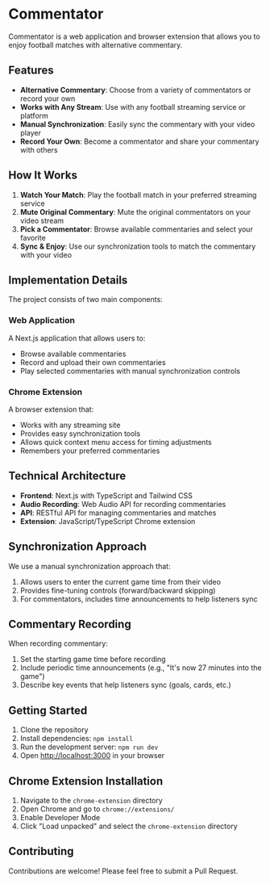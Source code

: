 # Commentator

Commentator is a web application and browser extension that allows you to enjoy football matches with alternative commentary.

## Features

- **Alternative Commentary**: Choose from a variety of commentators or record your own
- **Works with Any Stream**: Use with any football streaming service or platform
- **Manual Synchronization**: Easily sync the commentary with your video player
- **Record Your Own**: Become a commentator and share your commentary with others

## How It Works

1. **Watch Your Match**: Play the football match in your preferred streaming service
2. **Mute Original Commentary**: Mute the original commentators on your video stream
3. **Pick a Commentator**: Browse available commentaries and select your favorite
4. **Sync & Enjoy**: Use our synchronization tools to match the commentary with your video

## Implementation Details

The project consists of two main components:

### Web Application

A Next.js application that allows users to:
- Browse available commentaries
- Record and upload their own commentaries
- Play selected commentaries with manual synchronization controls

### Chrome Extension

A browser extension that:
- Works with any streaming site
- Provides easy synchronization tools
- Allows quick context menu access for timing adjustments
- Remembers your preferred commentaries

## Technical Architecture

- **Frontend**: Next.js with TypeScript and Tailwind CSS
- **Audio Recording**: Web Audio API for recording commentaries
- **API**: RESTful API for managing commentaries and matches
- **Extension**: JavaScript/TypeScript Chrome extension

## Synchronization Approach

We use a manual synchronization approach that:
1. Allows users to enter the current game time from their video
2. Provides fine-tuning controls (forward/backward skipping)
3. For commentators, includes time announcements to help listeners sync

## Commentary Recording

When recording commentary:
1. Set the starting game time before recording
2. Include periodic time announcements (e.g., "It's now 27 minutes into the game")
3. Describe key events that help listeners sync (goals, cards, etc.)

## Getting Started

1. Clone the repository
2. Install dependencies: `npm install`
3. Run the development server: `npm run dev`
4. Open [http://localhost:3000](http://localhost:3000) in your browser

## Chrome Extension Installation

1. Navigate to the `chrome-extension` directory
2. Open Chrome and go to `chrome://extensions/`
3. Enable Developer Mode
4. Click "Load unpacked" and select the `chrome-extension` directory

## Contributing

Contributions are welcome! Please feel free to submit a Pull Request.
